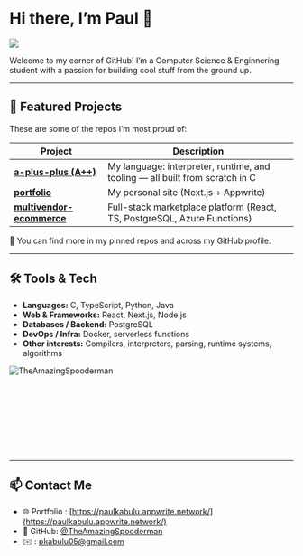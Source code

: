 


# Hi there, I’m Paul 👋

![](https://komarev.com/ghpvc/?username=TheAmazingSpooderman)

Welcome to my corner of GitHub! I’m a Computer Science & Enginnering student with a passion for building cool stuff from the ground up.

---

## 📂 Featured Projects

These are some of the repos I’m most proud of:

| Project | Description |
|---|---|
| **[a-plus-plus (A++)](https://github.com/A-Plus-Plus-Devs/aplusplus)** | My language: interpreter, runtime, and tooling — all built from scratch in C |
| **[portfolio](https://github.com/TheAmazingSpooderman/portfolio)** | My personal site (Next.js + Appwrite) |
| **[multivendor-ecommerce](https://github.com/TheAmazingSpooderman/multivendor-ecommerce)** | Full-stack marketplace platform (React, TS, PostgreSQL, Azure Functions) |

📌 You can find more in my pinned repos and across my GitHub profile.

---

## 🛠️ Tools & Tech

- **Languages:** C, TypeScript, Python, Java  
- **Web & Frameworks:** React, Next.js, Node.js  
- **Databases / Backend:** PostgreSQL
- **DevOps / Infra:** Docker, serverless functions  
- **Other interests:** Compilers, interpreters, parsing, runtime systems, algorithms  

<p><img align="left" src="https://github-readme-stats.vercel.app/api/top-langs?username=TheAmazingSpooderman&show_icons=true&theme=dark&locale=en&layout=compact" alt="TheAmazingSpooderman" /><br /><br /><br /><br /><br /><br /><br /><br /><br /></p>

---

## 📫 Contact Me

- 🌐 Portfolio : [https://paulkabulu.appwrite.network/](https://paulkabulu.appwrite.network/)
- 👥 GitHub: [@TheAmazingSpooderman](https://github.com/TheAmazingSpooderman)  
- ✉️ : pkabulu05@gmail.com


